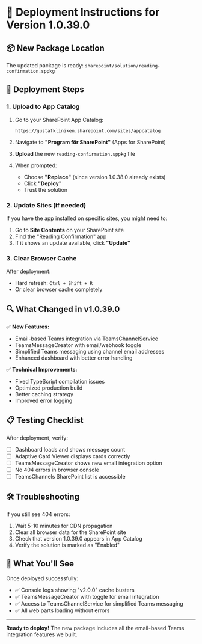 # 🚀 Deployment Instructions for Version 1.0.39.0

## 📦 New Package Location
The updated package is ready: `sharepoint/solution/reading-confirmation.sppkg`

## 🎯 Deployment Steps

### 1. Upload to App Catalog
1. Go to your SharePoint App Catalog: 
   ```
   https://gustafkliniken.sharepoint.com/sites/appcatalog
   ```

2. Navigate to **"Program för SharePoint"** (Apps for SharePoint)

3. **Upload** the new `reading-confirmation.sppkg` file

4. When prompted:
   - Choose **"Replace"** (since version 1.0.38.0 already exists)
   - Click **"Deploy"**
   - Trust the solution

### 2. Update Sites (if needed)
If you have the app installed on specific sites, you might need to:

1. Go to **Site Contents** on your SharePoint site
2. Find the "Reading Confirmation" app
3. If it shows an update available, click **"Update"**

### 3. Clear Browser Cache
After deployment:
- Hard refresh: `Ctrl + Shift + R`
- Or clear browser cache completely

## 🔍 What Changed in v1.0.39.0

✅ **New Features:**
- Email-based Teams integration via TeamsChannelService
- TeamsMessageCreator with email/webhook toggle
- Simplified Teams messaging using channel email addresses
- Enhanced dashboard with better error handling

✅ **Technical Improvements:**
- Fixed TypeScript compilation issues
- Optimized production build
- Better caching strategy
- Improved error logging

## 📋 Testing Checklist

After deployment, verify:
- [ ] Dashboard loads and shows message count
- [ ] Adaptive Card Viewer displays cards correctly
- [ ] TeamsMessageCreator shows new email integration option
- [ ] No 404 errors in browser console
- [ ] TeamsChannels SharePoint list is accessible

## 🛠️ Troubleshooting

If you still see 404 errors:
1. Wait 5-10 minutes for CDN propagation
2. Clear all browser data for the SharePoint site
3. Check that version 1.0.39.0 appears in App Catalog
4. Verify the solution is marked as "Enabled"

## 🎉 What You'll See

Once deployed successfully:
- ✅ Console logs showing "v2.0.0" cache busters
- ✅ TeamsMessageCreator with toggle for email integration
- ✅ Access to TeamsChannelService for simplified Teams messaging
- ✅ All web parts loading without errors

---

**Ready to deploy!** The new package includes all the email-based Teams integration features we built.
